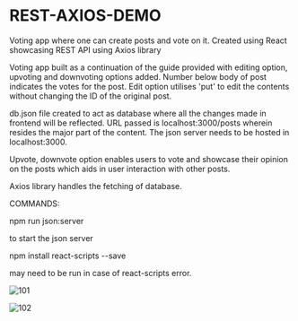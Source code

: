 # REST-AXIOS-DEMO
Voting app where one can create posts and vote on it. Created using React showcasing REST API using Axios library

Voting app built as a continuation of the guide provided with editing option, upvoting and downvoting options added. 
Number below body of post indicates the votes for the post.
Edit option utilises 'put' to edit the contents without changing the ID of the original post.

db.json file created to act as database where all the changes made in frontend will be reflected. 
URL passed is localhost:3000/posts wherein resides the major part of the content. The json server needs to be hosted in localhost:3000.

Upvote, downvote option enables users to vote and showcase their opinion on the posts which aids in user interaction with other posts.

Axios library handles the fetching of database. 

COMMANDS:

npm run json:server

to start the json server 

npm install react-scripts --save 

may need to be run in case of react-scripts error.

![101](https://github.com/Abhishek0R/REST-AXIOS-DEMO/assets/129680199/d250e576-bd25-4975-9bd7-4dc99d752cc2)

![102](https://github.com/Abhishek0R/REST-AXIOS-DEMO/assets/129680199/e691892b-8e8d-43f8-ba4d-134cdeec6d5a)
